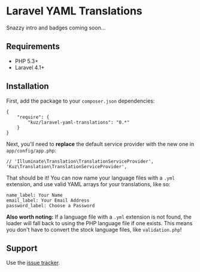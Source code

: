 # Laravel YAML Translations
Snazzy intro and badges coming soon...

## Requirements

* PHP 5.3+
* Laravel 4.1+

## Installation

First, add the package to your `composer.json` dependencies:

```
{
    "require": {
        "kuz/laravel-yaml-translations": "0.*"
    }
}
```

Next, you'll need to **replace** the default service provider with the new one in `app/config/app.php`:

```
// 'Illuminate\Translation\TranslationServiceProvider',
'Kuz\Translation\TranslationServiceProvider',
```

That should be it! You can now name your language files with a `.yml` extension, and use valid YAML arrays for your translations, like so:

```
name_label: Your Name
email_label: Your Email Address
password_label: Choose a Password
```

**Also worth noting:** If a language file with a `.yml` extension is not found, the loader will fall back to using the PHP language file if one exists. This means you don't have to convert the stock language files, like `validation.php`!

## Support

Use the [issue tracker](https://github.com/akuzemchak/laravel-yaml-translations/issues).